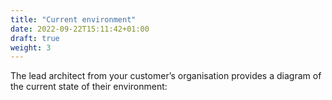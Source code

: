 ```yaml
---
title: "Current environment"
date: 2022-09-22T15:11:42+01:00
draft: true
weight: 3
---
```


The lead architect from your customer’s organisation provides a diagram of the current state of their environment:
